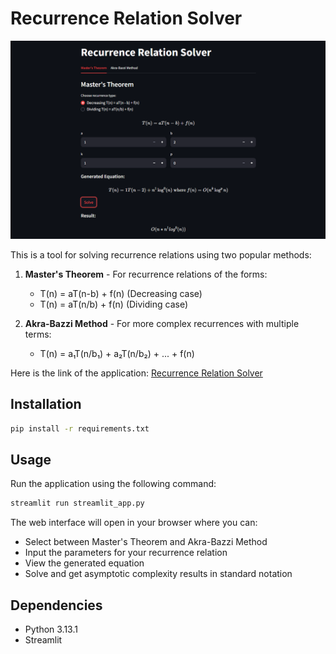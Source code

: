 # Recurrence Relation Solver

![alt text](screenshots/screenshot_1.png)

This is a tool for solving recurrence relations using two popular methods:

1. **Master's Theorem** - For recurrence relations of the forms:
   - T(n) = aT(n-b) + f(n) (Decreasing case)
   - T(n) = aT(n/b) + f(n) (Dividing case)

2. **Akra-Bazzi Method** - For more complex recurrences with multiple terms:
   - T(n) = a₁T(n/b₁) + a₂T(n/b₂) + ... + f(n)

Here is the link of the application: [Recurrence Relation Solver](https://recurrence-relation-solver.streamlit.app/)

## Installation

```bash
pip install -r requirements.txt
```

## Usage

Run the application using the following command:

```bash
streamlit run streamlit_app.py
```

The web interface will open in your browser where you can:
- Select between Master's Theorem and Akra-Bazzi Method
- Input the parameters for your recurrence relation
- View the generated equation
- Solve and get asymptotic complexity results in standard notation

## Dependencies

- Python 3.13.1
- Streamlit